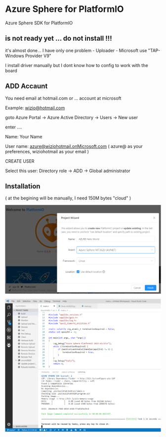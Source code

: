 # Azure Sphere for PlatformIO
Azure Sphere SDK for PlatformIO

## is not ready yet ... do not install !!! ##

it's almost done... I have only one problem - Uploader - Microsoft use "TAP-Windows Provider V9" 

I install driver manually but I dont know how to config to work with the board 

## ADD Accaunt

You need email at hotmail.com or ... account at microsoft

Example: wizio@hotmail.com

goto Azure Portal -> Azure Active Directory -> Users -> New user

enter ....

Name: Your Name

User name: azure@wiziohotmail.onMicrosoft.com ( azure@ as your preferences, wiziohotmail as your email )

CREATE USER

Select this user: Directory role -> ADD -> Global administrator

## Installation
( at the begining will be manually, I need 150M bytes "cloud" )



![Project](https://raw.githubusercontent.com/Wiz-IO/LIB/master/images/azure.png) 

![Project](https://raw.githubusercontent.com/Wiz-IO/LIB/master/images/azure-platformio.png) 

